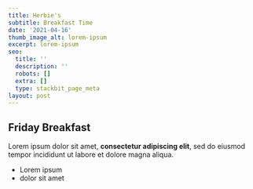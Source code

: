 ```yaml
---
title: Herbie's
subtitle: Breakfast Time
date: '2021-04-16'
thumb_image_alt: lorem-ipsum
excerpt: lorem-ipsum
seo:
  title: ''
  description: ''
  robots: []
  extra: []
  type: stackbit_page_meta
layout: post
---
```

## Friday Breakfast

Lorem ipsum dolor sit amet, **consectetur adipiscing elit**, sed do eiusmod tempor incididunt ut labore et dolore magna aliqua.

*   Lorem ipsum
*   dolor sit amet
